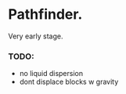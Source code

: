 # Pathfinder.
Very early stage.


### TODO:
- no liquid dispersion 
- dont displace blocks w gravity